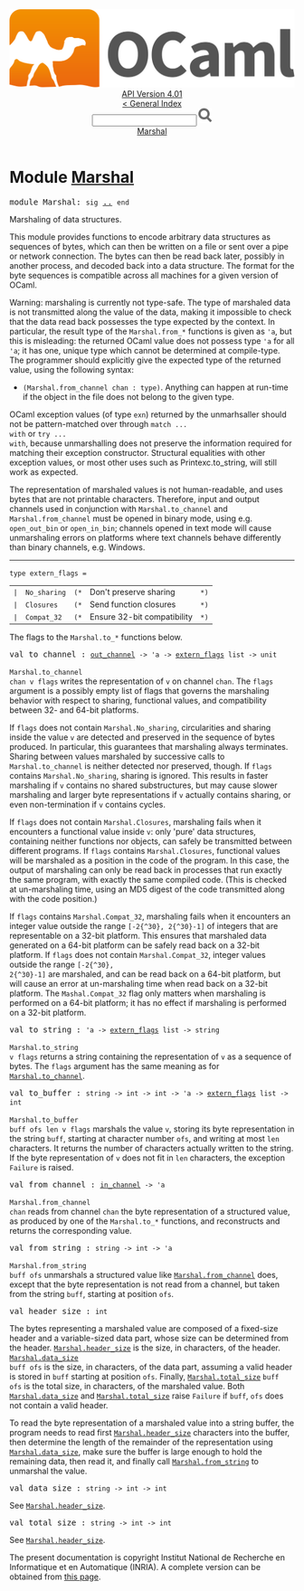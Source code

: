 <!-- ((! set title API !)) ((! set documentation !)) ((! set api !)) ((! set nobreadcrumb !)) -->
<div class="api"><header><nav class="toc brand"><a class="brand" href="https://ocaml.org/"><img src="colour-logo-gray.svg" class="svg" alt="OCaml"></a></nav><nav class="toc"><div class="toc_version"><a href="/docs" id="version-select">API Version 4.01</a></div><a href="index.html">&lt; General Index</a><div class="api_search"><input type="text" name="apisearch" id="api_search" oninput="mySearch(false);" onkeypress="this.oninput();" onclick="this.oninput();" onpaste="this.oninput();">
<img src="search_icon.svg" alt="Search" class="svg" onclick="mySearch(false)"></div>
<div id="search_results"></div><div class="toc_title"><a href="#top">Marshal</a></div><ul></ul></nav></header>

<h1>Module <a href="type_Marshal.html">Marshal</a></h1>

<pre><span class="keyword">module</span> Marshal: <code class="code"><span class="keyword">sig</span></code> <a href="Marshal.html">..</a> <code class="code"><span class="keyword">end</span></code></pre><div class="info module top">
Marshaling of data structures.
<p>

   This module provides functions to encode arbitrary data structures
   as sequences of bytes, which can then be written on a file or
   sent over a pipe or network connection.  The bytes can then
   be read back later, possibly in another process, and decoded back
   into a data structure. The format for the byte sequences
   is compatible across all machines for a given version of OCaml.
</p><p>

   Warning: marshaling is currently not type-safe. The type
   of marshaled data is not transmitted along the value of the data,
   making it impossible to check that the data read back possesses the
   type expected by the context. In particular, the result type of
   the <code class="code"><span class="constructor">Marshal</span>.from_*</code> functions is given as <code class="code"><span class="keywordsign">'</span>a</code>, but this is
   misleading: the returned OCaml value does not possess type <code class="code"><span class="keywordsign">'</span>a</code>
   for all <code class="code"><span class="keywordsign">'</span>a</code>; it has one, unique type which cannot be determined
   at compile-type.  The programmer should explicitly give the expected
   type of the returned value, using the following syntax:</p><ul>
<li><code class="code">(<span class="constructor">Marshal</span>.from_channel chan : <span class="keyword">type</span>)</code>.
   Anything can happen at run-time if the object in the file does not
   belong to the given type.</li>
</ul>

   OCaml exception values (of type <code class="code">exn</code>) returned by the unmarhsaller
   should not be pattern-matched over through <code class="code"><span class="keyword">match</span> ... <span class="keyword">with</span></code> or <code class="code"><span class="keyword">try</span>
   ... <span class="keyword">with</span></code>, because unmarshalling does not preserve the information
   required for matching their exception constructor. Structural
   equalities with other exception values, or most other uses such as
   Printexc.to_string, will still work as expected.
<p>

   The representation of marshaled values is not human-readable,
   and uses bytes that are not printable characters. Therefore,
   input and output channels used in conjunction with <code class="code"><span class="constructor">Marshal</span>.to_channel</code>
   and <code class="code"><span class="constructor">Marshal</span>.from_channel</code> must be opened in binary mode, using e.g.
   <code class="code">open_out_bin</code> or <code class="code">open_in_bin</code>; channels opened in text mode will
   cause unmarshaling errors on platforms where text channels behave
   differently than binary channels, e.g. Windows.<br>
</p></div>
<hr width="100%">

<pre><code><span id="TYPEextern_flags"><span class="keyword">type</span> <code class="type"></code>extern_flags</span> = </code></pre><table class="typetable">
<tbody><tr>
<td align="left" valign="top">
<code><span class="keyword">|</span></code></td>
<td align="left" valign="top">
<code><span id="TYPEELTextern_flags.No_sharing"><span class="constructor">No_sharing</span></span></code></td>
<td class="typefieldcomment" align="left" valign="top"><code>(*</code></td><td class="typefieldcomment" align="left" valign="top">Don't preserve sharing</td><td class="typefieldcomment" align="left" valign="bottom"><code>*)</code></td>
</tr>
<tr>
<td align="left" valign="top">
<code><span class="keyword">|</span></code></td>
<td align="left" valign="top">
<code><span id="TYPEELTextern_flags.Closures"><span class="constructor">Closures</span></span></code></td>
<td class="typefieldcomment" align="left" valign="top"><code>(*</code></td><td class="typefieldcomment" align="left" valign="top">Send function closures</td><td class="typefieldcomment" align="left" valign="bottom"><code>*)</code></td>
</tr>
<tr>
<td align="left" valign="top">
<code><span class="keyword">|</span></code></td>
<td align="left" valign="top">
<code><span id="TYPEELTextern_flags.Compat_32"><span class="constructor">Compat_32</span></span></code></td>
<td class="typefieldcomment" align="left" valign="top"><code>(*</code></td><td class="typefieldcomment" align="left" valign="top">Ensure 32-bit compatibility</td><td class="typefieldcomment" align="left" valign="bottom"><code>*)</code></td>
</tr></tbody></table>

<div class="info ">
The flags to the <code class="code"><span class="constructor">Marshal</span>.to_*</code> functions below.<br>
</div>


<pre><span id="VALto_channel"><span class="keyword">val</span> to_channel</span> : <code class="type"><a href="Pervasives.html#TYPEout_channel">out_channel</a> -&gt; 'a -&gt; <a href="Marshal.html#TYPEextern_flags">extern_flags</a> list -&gt; unit</code></pre><div class="info ">
<code class="code"><span class="constructor">Marshal</span>.to_channel chan v flags</code> writes the representation
   of <code class="code">v</code> on channel <code class="code">chan</code>. The <code class="code">flags</code> argument is a
   possibly empty list of flags that governs the marshaling
   behavior with respect to sharing, functional values, and compatibility
   between 32- and 64-bit platforms.
<p>

   If <code class="code">flags</code> does not contain <code class="code"><span class="constructor">Marshal</span>.<span class="constructor">No_sharing</span></code>, circularities
   and sharing inside the value <code class="code">v</code> are detected and preserved
   in the sequence of bytes produced. In particular, this
   guarantees that marshaling always terminates. Sharing
   between values marshaled by successive calls to
   <code class="code"><span class="constructor">Marshal</span>.to_channel</code> is neither detected nor preserved, though.
   If <code class="code">flags</code> contains <code class="code"><span class="constructor">Marshal</span>.<span class="constructor">No_sharing</span></code>, sharing is ignored.
   This results in faster marshaling if <code class="code">v</code> contains no shared
   substructures, but may cause slower marshaling and larger
   byte representations if <code class="code">v</code> actually contains sharing,
   or even non-termination if <code class="code">v</code> contains cycles.
</p><p>

   If <code class="code">flags</code> does not contain <code class="code"><span class="constructor">Marshal</span>.<span class="constructor">Closures</span></code>,
   marshaling fails when it encounters a functional value
   inside <code class="code">v</code>: only 'pure' data structures, containing neither
   functions nor objects, can safely be transmitted between
   different programs. If <code class="code">flags</code> contains <code class="code"><span class="constructor">Marshal</span>.<span class="constructor">Closures</span></code>,
   functional values will be marshaled as a position in the code
   of the program. In this case, the output of marshaling can
   only be read back in processes that run exactly the same program,
   with exactly the same compiled code. (This is checked
   at un-marshaling time, using an MD5 digest of the code
   transmitted along with the code position.)
</p><p>

   If <code class="code">flags</code> contains <code class="code"><span class="constructor">Marshal</span>.<span class="constructor">Compat_32</span></code>, marshaling fails when
   it encounters an integer value outside the range <code class="code">[-2{^30}, 2{^30}-1]</code>
   of integers that are representable on a 32-bit platform.  This
   ensures that marshaled data generated on a 64-bit platform can be
   safely read back on a 32-bit platform.  If <code class="code">flags</code> does not
   contain <code class="code"><span class="constructor">Marshal</span>.<span class="constructor">Compat_32</span></code>, integer values outside the
   range <code class="code">[-2{^30}, 2{^30}-1]</code> are marshaled, and can be read back on
   a 64-bit platform, but will cause an error at un-marshaling time
   when read back on a 32-bit platform.  The <code class="code"><span class="constructor">Mashal</span>.<span class="constructor">Compat_32</span></code> flag
   only matters when marshaling is performed on a 64-bit platform;
   it has no effect if marshaling is performed on a 32-bit platform.<br>
</p></div>

<pre><span id="VALto_string"><span class="keyword">val</span> to_string</span> : <code class="type">'a -&gt; <a href="Marshal.html#TYPEextern_flags">extern_flags</a> list -&gt; string</code></pre><div class="info ">
<code class="code"><span class="constructor">Marshal</span>.to_string v flags</code> returns a string containing
   the representation of <code class="code">v</code> as a sequence of bytes.
   The <code class="code">flags</code> argument has the same meaning as for
   <a href="Marshal.html#VALto_channel"><code class="code"><span class="constructor">Marshal</span>.to_channel</code></a>.<br>
</div>

<pre><span id="VALto_buffer"><span class="keyword">val</span> to_buffer</span> : <code class="type">string -&gt; int -&gt; int -&gt; 'a -&gt; <a href="Marshal.html#TYPEextern_flags">extern_flags</a> list -&gt; int</code></pre><div class="info ">
<code class="code"><span class="constructor">Marshal</span>.to_buffer buff ofs len v flags</code> marshals the value <code class="code">v</code>,
   storing its byte representation in the string <code class="code">buff</code>,
   starting at character number <code class="code">ofs</code>, and writing at most
   <code class="code">len</code> characters.  It returns the number of characters
   actually written to the string. If the byte representation
   of <code class="code">v</code> does not fit in <code class="code">len</code> characters, the exception <code class="code"><span class="constructor">Failure</span></code>
   is raised.<br>
</div>

<pre><span id="VALfrom_channel"><span class="keyword">val</span> from_channel</span> : <code class="type"><a href="Pervasives.html#TYPEin_channel">in_channel</a> -&gt; 'a</code></pre><div class="info ">
<code class="code"><span class="constructor">Marshal</span>.from_channel chan</code> reads from channel <code class="code">chan</code> the
   byte representation of a structured value, as produced by
   one of the <code class="code"><span class="constructor">Marshal</span>.to_*</code> functions, and reconstructs and
   returns the corresponding value.<br>
</div>

<pre><span id="VALfrom_string"><span class="keyword">val</span> from_string</span> : <code class="type">string -&gt; int -&gt; 'a</code></pre><div class="info ">
<code class="code"><span class="constructor">Marshal</span>.from_string buff ofs</code> unmarshals a structured value
   like <a href="Marshal.html#VALfrom_channel"><code class="code"><span class="constructor">Marshal</span>.from_channel</code></a> does, except that the byte
   representation is not read from a channel, but taken from
   the string <code class="code">buff</code>, starting at position <code class="code">ofs</code>.<br>
</div>

<pre><span id="VALheader_size"><span class="keyword">val</span> header_size</span> : <code class="type">int</code></pre><div class="info ">
The bytes representing a marshaled value are composed of
   a fixed-size header and a variable-sized data part,
   whose size can be determined from the header.
   <a href="Marshal.html#VALheader_size"><code class="code"><span class="constructor">Marshal</span>.header_size</code></a> is the size, in characters, of the header.
   <a href="Marshal.html#VALdata_size"><code class="code"><span class="constructor">Marshal</span>.data_size</code></a><code class="code"> buff ofs</code> is the size, in characters,
   of the data part, assuming a valid header is stored in
   <code class="code">buff</code> starting at position <code class="code">ofs</code>.
   Finally, <a href="Marshal.html#VALtotal_size"><code class="code"><span class="constructor">Marshal</span>.total_size</code></a> <code class="code">buff ofs</code> is the total size,
   in characters, of the marshaled value.
   Both <a href="Marshal.html#VALdata_size"><code class="code"><span class="constructor">Marshal</span>.data_size</code></a> and <a href="Marshal.html#VALtotal_size"><code class="code"><span class="constructor">Marshal</span>.total_size</code></a> raise <code class="code"><span class="constructor">Failure</span></code>
   if <code class="code">buff</code>, <code class="code">ofs</code> does not contain a valid header.
<p>

   To read the byte representation of a marshaled value into
   a string buffer, the program needs to read first
   <a href="Marshal.html#VALheader_size"><code class="code"><span class="constructor">Marshal</span>.header_size</code></a> characters into the buffer,
   then determine the length of the remainder of the
   representation using <a href="Marshal.html#VALdata_size"><code class="code"><span class="constructor">Marshal</span>.data_size</code></a>,
   make sure the buffer is large enough to hold the remaining
   data, then read it, and finally call <a href="Marshal.html#VALfrom_string"><code class="code"><span class="constructor">Marshal</span>.from_string</code></a>
   to unmarshal the value.<br>
</p></div>

<pre><span id="VALdata_size"><span class="keyword">val</span> data_size</span> : <code class="type">string -&gt; int -&gt; int</code></pre><div class="info ">
See <a href="Marshal.html#VALheader_size"><code class="code"><span class="constructor">Marshal</span>.header_size</code></a>.<br>
</div>

<pre><span id="VALtotal_size"><span class="keyword">val</span> total_size</span> : <code class="type">string -&gt; int -&gt; int</code></pre><div class="info ">
See <a href="Marshal.html#VALheader_size"><code class="code"><span class="constructor">Marshal</span>.header_size</code></a>.<br>
</div>
<div class="copyright">The present documentation is copyright Institut National de Recherche en Informatique et en Automatique (INRIA). A complete version can be obtained from <a href="http://caml.inria.fr/pub/docs/manual-ocaml/">this page</a>.</div></div>